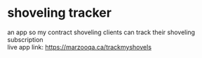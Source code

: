 # shoveling tracker
an app so my contract shoveling clients can track their shoveling subscription <br>
live app link: https://marzooqa.ca/trackmyshovels
